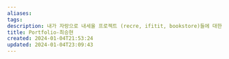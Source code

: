 ```yaml
---
aliases: 
tags: 
description: 내가 자랑으로 내세울 프로젝트 (recre, ifitit, bookstore)들에 대한 간단한 브리핑을 여기에 적자
title: Portfolio-최승현
created: 2024-01-04T21:53:24
updated: 2024-01-04T23:09:43
---
```

